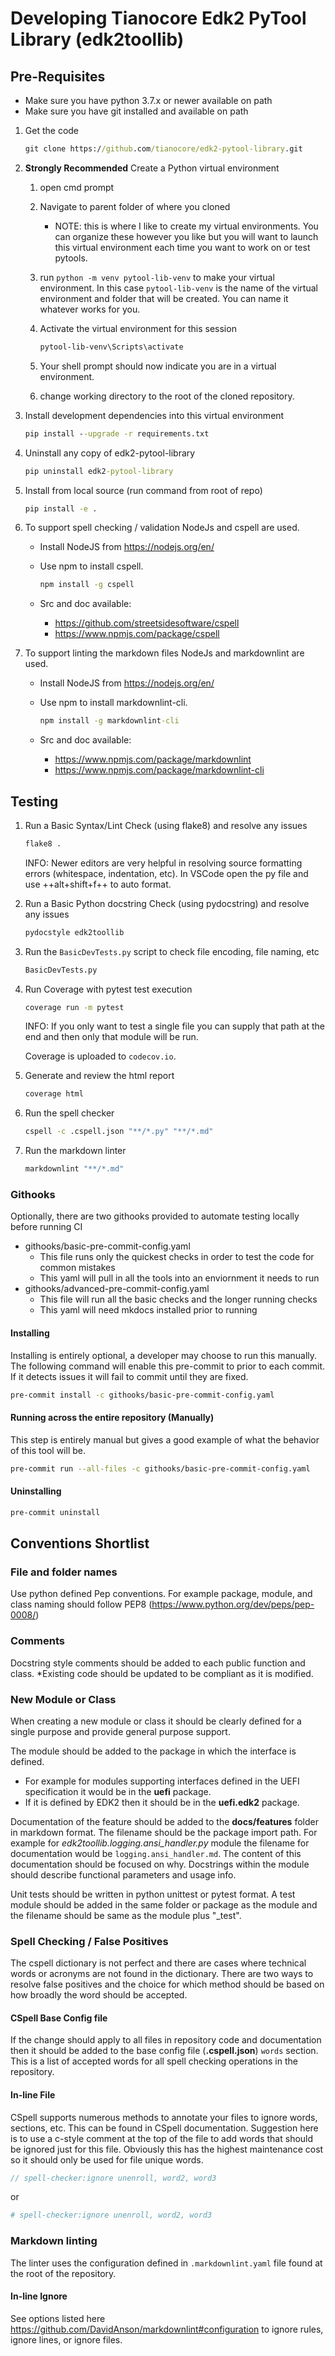 # Developing Tianocore Edk2 PyTool Library (edk2toollib)

## Pre-Requisites

* Make sure you have python 3.7.x or newer available on path
* Make sure you have git installed and available on path

1. Get the code

    ``` cmd
    git clone https://github.com/tianocore/edk2-pytool-library.git
    ```

2. __Strongly Recommended__ Create a Python virtual environment
   1. open cmd prompt

   2. Navigate to parent folder of where you cloned
      * NOTE: this is where I like to create my virtual environments.  You can
        organize these however you like but you will want to launch this virtual
        environment each time you want to work on or test pytools.

   3. run `python -m venv pytool-lib-venv` to make your virtual environment.  In
      this case `pytool-lib-venv` is the name of the virtual environment and
      folder that will be created.  You can name it whatever works for you.

   4. Activate the virtual environment for this session

      ```cmd
      pytool-lib-venv\Scripts\activate
      ```

   5. Your shell prompt should now indicate you are in a virtual environment.

   6. change working directory to the root of the cloned repository.

3. Install development dependencies into this virtual environment

    ``` cmd
    pip install --upgrade -r requirements.txt
    ```

4. Uninstall any copy of edk2-pytool-library

    ``` cmd
    pip uninstall edk2-pytool-library
    ```

5. Install from local source (run command from root of repo)

    ``` cmd
    pip install -e .
    ```

6. To support spell checking / validation NodeJs and cspell are used.

    * Install NodeJS from <https://nodejs.org/en/>
    * Use npm to install cspell.

      ```cmd
      npm install -g cspell
      ```

    * Src and doc available:
      * <https://github.com/streetsidesoftware/cspell>
      * <https://www.npmjs.com/package/cspell>

7. To support linting the markdown files NodeJs and markdownlint are used.

    * Install NodeJS from <https://nodejs.org/en/>
    * Use npm to install markdownlint-cli.

      ```cmd
      npm install -g markdownlint-cli
      ```

    * Src and doc available:
      * <https://www.npmjs.com/package/markdownlint>
      * <https://www.npmjs.com/package/markdownlint-cli>

## Testing

1. Run a Basic Syntax/Lint Check (using flake8) and resolve any issues

    ``` cmd
    flake8 .
    ```

    INFO: Newer editors are very helpful in resolving source formatting errors
    (whitespace, indentation, etc). In VSCode open the py file and use
    ++alt+shift+f++ to auto format.  

2. Run a Basic Python docstring Check (using pydocstring) and resolve any issues

    ``` cmd
    pydocstyle edk2toollib
    ```

3. Run the `BasicDevTests.py` script to check file encoding, file naming, etc

    ```cmd
    BasicDevTests.py
    ```

4. Run Coverage with pytest test execution

    ``` cmd
    coverage run -m pytest
    ```

    INFO: If you only want to test a single file you can supply that path at the
    end and then only that module will be run.

    Coverage is uploaded to `codecov.io`.

5. Generate and review the html report

    ```cmd
    coverage html
    ```

6. Run the spell checker

    ```cmd
    cspell -c .cspell.json "**/*.py" "**/*.md"
    ```

7. Run the markdown linter

    ```cmd
    markdownlint "**/*.md"
    ```

### Githooks

Optionally, there are two githooks provided to automate testing locally before running CI

* githooks/basic-pre-commit-config.yaml
  * This file runs only the quickest checks in order to test the code for common mistakes
  * This yaml will pull in all the tools into an enviornment it needs to run
* githooks/advanced-pre-commit-config.yaml
  * This file will run all the basic checks and the longer running checks
  * This yaml will need mkdocs installed prior to running

#### Installing

Installing is entirely optional, a developer may choose to run this manually.
The following command will enable this pre-commit to prior to each commit. If it detects
issues it will fail to commit until they are fixed.

```bash
pre-commit install -c githooks/basic-pre-commit-config.yaml
```

#### Running across the entire repository (Manually)

This step is entirely manual but gives a good example of what the behavior of this tool will be.

```bash
pre-commit run --all-files -c githooks/basic-pre-commit-config.yaml
```

#### Uninstalling

```bash
pre-commit uninstall
```

## Conventions Shortlist

### File and folder names

Use python defined Pep conventions.  For example package, module, and class
naming should follow PEP8 (<https://www.python.org/dev/peps/pep-0008/>)

### Comments

Docstring style comments should be added to each public function and class.
\*Existing code should be updated to be compliant as it is modified.  

### New Module or Class

When creating a new module or class it should be clearly defined for a single
purpose and provide general purpose support.

The module should be added to the package in which the interface is defined.

* For example for modules supporting interfaces defined in the UEFI
  specification it would be in the __uefi__ package.  
* If it is defined by EDK2 then it should be in the __uefi.edk2__ package.

Documentation of the feature should be added to the __docs/features__ folder in
markdown format.  The filename should be the package import path.  For example
for _edk2toollib.logging.ansi_handler.py_ module the filename for documentation
would be `logging.ansi_handler.md`.  The content of this documentation should be
focused on why.  Docstrings within the module should describe functional
parameters and usage info.

Unit tests should be written in python unittest or pytest format.  A test module
should be added in the same folder or package as the module and the filename
should be same as the module plus "_test".  

### Spell Checking / False Positives

The cspell dictionary is not perfect and there are cases where technical words
or acronyms are not found in the dictionary.  There are two ways to resolve
false positives and the choice for which method should be based on how broadly
the word should be accepted.

#### CSpell Base Config file

If the change should apply to all files in repository code and documentation
then it should be added to the base config file (__.cspell.json__) `words`
section.  This is a list of accepted words for all spell checking operations in
the repository.

#### In-line File

CSpell supports numerous methods to annotate your files to ignore words,
sections, etc.  This can be found in CSpell documentation.  Suggestion here is
to use a c-style comment at the top of the file to add words that should be
ignored just for this file.  Obviously this has the highest maintenance cost so
it should only be used for file unique words.

``` c
// spell-checker:ignore unenroll, word2, word3
```

or

```ini
# spell-checker:ignore unenroll, word2, word3
```

### Markdown linting

The linter uses the configuration defined in `.markdownlint.yaml` file found at
the root of the repository.

#### In-line Ignore

See options listed here
<https://github.com/DavidAnson/markdownlint#configuration> to ignore rules,
ignore lines, or ignore files.
